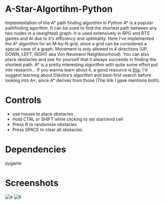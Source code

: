 # A-Star-Algortihm-Python
Implementation of the A* path finding algorithm in Python
A* is a popular pathfinding agorithm. It can be used to find the shortest path between any two nodes in a (weighted) graph.
It is used extensively in RPG and RTS games and AI due to it's efficiency and optimality. Here I've implemented the A* algorithm for an M-by-N grid, since a grid
can be considered a special case of a graph. Movement is only allowed in 4 directions (UP, DOWN, LEFT, RIGHT aka Von Neumann Neighbourhood). You can also place 
obstacles and see for yourself that it always succeeds in finding the shortest path. A* is a pretty interesting algorithm with quite some effort put into
research... If you wanna learn about it, a good resource is [this](http://theory.stanford.edu/~amitp/GameProgramming/AStarComparison.html). I'd suggest learning
about Dijkstra's algorithm and best-first search before looking into A*, since A* derives from those (The link I gave mentions both).

# Controls
* use mouse to place obstacles
* Hold CTRL or SHIFT while clicking to set start/end cell
* Press R to randomize obstacles
* Press SPACE to clear all obstacles

# Dependencies
pygame

# Screenshots
![a](https://i.ibb.co/vQ4HYbX/Screenshot-5.png)
![b](https://i.ibb.co/p0rQC44/Screenshot-6.png)
